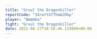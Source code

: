 ```yaml
---
title: "Gruul the Dragonkiller"
reportCode: "34rwYtXfThmA2Dbp"
player: "Bøømba"
fight: "Gruul the Dragonkiller"
date: 2021-06-27T18:56:46.133000+00:00
---
```

